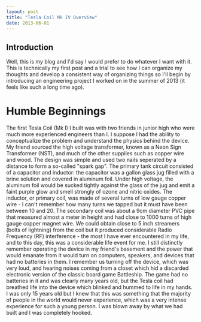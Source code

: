 ```yaml
---
layout: post
title: "Tesla Coil Mk IV Overview"
date: 2013-06-01
---
```

## Introduction 
Well, this is my blog and I'd say I would prefer to do whatever I want with it. This is technically my first post and a trial to see
how I can organize my thoughts and develop a consistent way of organizing things so I'll begin by introducing an engineering project I worked on
in the summer of 2013 (it feels like such a long time ago). 

# Humble Beginnings

The first Tesla Coil (Mk I) I built was with two friends in junior high who were much more experienced engineers than I. I suppose I had the ability to 
conceptualize the problem and understand the physics behind the device. My friend sourced the high voltage transformer, known as a 
Neon Sign Transformer (NST), and much of the other supplies such as copper wire and wood. The design was simple
and used two nails seperated by a distance to form a so-called "spark gap". The primary tank circuit consisted of a capacitor and inductor: the
capacitor was a gallon glass jug filled with a brine solution and covered in aluminum foil. Under high voltage, the aluminum foil would be sucked tightly
against the glass of the jug and emit a faint purple glow and smell strongly of ozone and nitric oxides. The inductor, or primary coil, was made of 
several turns of low gauge copper wire - I can't remember how many turns we tapped but it must have been between 10 and 20. 
The secondary coil was about a 9cm diameter PVC pipe that measured almost a meter in height and had close to 1000 turns of high gauge copper magnet wire. 
We could obtain close to 5 inch streamers (bolts of lightning) from the coil but it produced considerable Radio Frequency (RF) interference - 
the most I have ever encountered in my life, and to this day, this was a considerable life event for me. I still distinctly remember operating the device 
in my friend's basement and the power that would emanate from it would turn on computers, speakers, and devices that had no batteries in them. 
I remember us turning off the device, which was very loud, and hearing noises coming from a closet which hid a discarded electronic version of 
the classic board game Battleship. The game had no batteries in it and was clearly many years old, but the Tesla coil had breathed life into the device 
which blinked and hummed to life in my hands. I was only 15 years old but I knew that this was something that the majority of people in the world would 
never experience, which was a very intense experience for such a young person. I was blown away by what we had built and I was completely hooked. 



